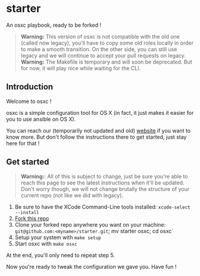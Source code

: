 starter
=======

An osxc playbook, ready to be forked !


> **Warning:** This version of osxc is not compatible with the old one (called now legacy), you'll have to copy some old roles locally in order to make a smooth transition. On the other side, you can still use legacy and we will continue to accept your pull requests on legacy.
> **Warning:** The Makefile is temporary and will soon be deprecated. But for now, it will play nice while waiting for the CLI.

## Introduction

Welcome to osxc !

osxc is a simple configuration tool for OS X (in fact, it just makes it easier for you to use ansible on OS X).

You can reach our (temporarily not updated and old) [website](http://osxc.github.io) if you want to know more. But don't follow the instructions there to get started, just stay here for that !

## Get started

> **Warning:**: All of this is subject to change, just be sure you're able to reach this page to see the latest instructions when it'll be updated. Don't worry though, we will not change brutally the structure of your current repo (not like we did with legacy).

1. Be sure to have the XCode Command-Line tools installed: `xcode-select --install`
2. [Fork this repo](https://github.com/osxc/starter/fork)
3. Clone your forked repo anywhere you want on your machine: `git@github.com:<myname>/starter.git`; mv starter osxc; cd osxc`
4. Setup your system with `make setup`
5. Start osxc with `make osxc`

At the end, you'll only need to repeat step 5.

Now you're ready to tweak the configuration we gave you. Have fun !
